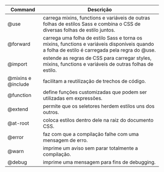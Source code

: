 | Command     | Descrição  |
| ----------- | ---------- |
| @use	      | carrega mixins, functions e variáveis de outras folhas de estilos Sass e combina o CSS de diversas folhas de estilo juntos. |
| @forward	  | carrega uma folha de estilo Sass e torna os mixins, functions e variáveis disponíveis quando a folha de estilo é carregada pela regra do @use. |
| @import	  | estende as regras de CSS para carregar styles, mixins, functions e variáveis de outras folhas de estilo. |
| @mixins e @include | facilitam a reutilização de trechos de código. |
| @function	  | define funções customizadas que podem ser utilizadas em expressões. |
| @extend	  | permite que os seletores herdem estilos uns dos outros. |
| @at-root	  | coloca estilos dentro dele na raiz do documento CSS. |
| @error	  | faz com que a compilação falhe com uma mensagem de erro. |
| @warn	      | imprime um aviso sem parar totalmente a compilação. |
| @debug	  | imprime uma mensagem para fins de debugging. |
